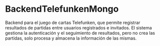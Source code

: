 # BackendTelefunkenMongo
Backend para el juego de cartas Telefunken, que permite registrar resultados de partidas entre usuarios registrados e invitados. El sistema gestiona la autenticación y el seguimiento de resultados, pero no crea las partidas, solo procesa y almacena la información de las mismas.
